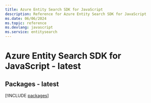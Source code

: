 ```yaml
---
title: Azure Entity Search SDK for JavaScript
description: Reference for Azure Entity Search SDK for JavaScript
ms.date: 06/06/2024
ms.topic: reference
ms.devlang: javascript
ms.service: entitysearch
---
```

# Azure Entity Search SDK for JavaScript - latest
## Packages - latest
[!INCLUDE [packages](entity-search-index.md)]